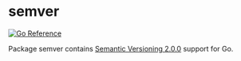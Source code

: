 semver
====

[![Go Reference](https://pkg.go.dev/badge/github.com/solsw/semver.svg)](https://pkg.go.dev/github.com/solsw/semver)

Package semver contains [Semantic Versioning 2.0.0](https://semver.org/) support for Go.
